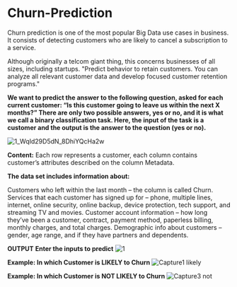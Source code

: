 # Churn-Prediction
Churn prediction is one of the most popular Big Data use cases in business. It consists of detecting customers who are likely to cancel a subscription to a service.

Although originally a telcom giant thing, this concerns businesses of all sizes, including startups.
"Predict behavior to retain customers. You can analyze all relevant customer data and develop focused customer retention programs."

**We want to predict the answer to the following question, asked for each current customer: “Is this customer going to leave us within the next X months?” There are only two possible answers, yes or no, and it is what we call a binary classification task. Here, the input of the task is a customer and the output is the answer to the question (yes or no).**


![1_WqId29D5dN_8DhiYQcHa2w](https://user-images.githubusercontent.com/79392789/131213520-c100b7cb-f833-4903-b30b-50ff66191e18.png)

**Content:**
Each row represents a customer, each column contains customer’s attributes described on the column Metadata.

**The data set includes information about:**

Customers who left within the last month – the column is called Churn.
Services that each customer has signed up for – phone, multiple lines, internet, online security, online backup, device protection, tech support, and streaming TV and movies.
Customer account information – how long they’ve been a customer, contract, payment method, paperless billing, monthly charges, and total charges.
Demographic info about customers – gender, age range, and if they have partners and dependents.

**OUTPUT**
**Enter the inputs to predict**
![1](https://user-images.githubusercontent.com/79392789/131216004-8008e043-9e47-4ee3-aabd-b3f96f8be8d5.PNG)

**Example: In which Customer is LIKELY to Churn**
![Capture1 likely](https://user-images.githubusercontent.com/79392789/131216006-7de86d5b-18b8-4676-9ab3-744cb9ebb9fa.PNG)

**Example: In which Customer is NOT LIKELY to Churn**
![Capture3 not](https://user-images.githubusercontent.com/79392789/131216008-2fa13ea5-05a5-42f9-aa8c-45a7ad832185.PNG)
